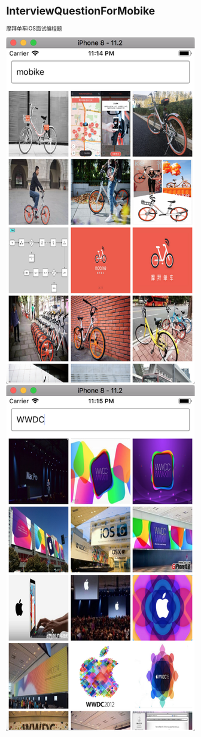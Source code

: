 # InterviewQuestionForMobike
摩拜单车iOS面试编程题

![mobike_flow](https://github.com/VictorZhang2014/InterviewQuestionForMobike/blob/master/Images/mobike_flow.png)
![wwdc_flow](https://github.com/VictorZhang2014/InterviewQuestionForMobike/blob/master/Images/wwdc_flow.png)


